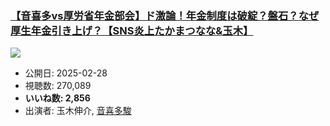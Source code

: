 ### [【音喜多vs厚労省年金部会】ド激論！年金制度は破綻？盤石？なぜ厚生年金引き上げ？【SNS炎上たかまつなな&玉木】](https://www.youtube.com/watch?v=amf9VwY2ZNA)
[![](https://img.youtube.com/vi/amf9VwY2ZNA/sddefault.jpg)](https://www.youtube.com/watch?v=amf9VwY2ZNA)
-   公開日: 2025-02-28
-   視聴数: 270,089
-   **いいね数: 2,856**
-   出演者: 玉木伸介, [音喜多駿](/rehacq_fan/people/音喜多駿 "wikilink")
